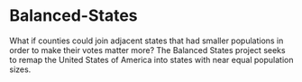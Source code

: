# Balanced-States
What if counties could join adjacent states that had smaller populations in order to make their votes matter more? 
The Balanced States project seeks to remap the United States of America into states with near equal population sizes.
